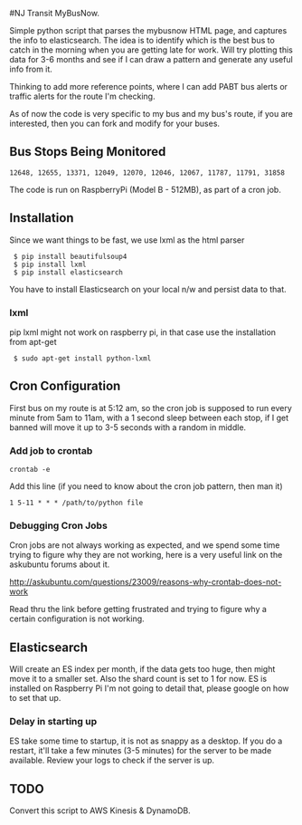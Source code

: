 #NJ Transit MyBusNow.

Simple python script that parses the mybusnow HTML page, and captures the info to elasticsearch. 
The idea is to identify which is the best bus to catch in the morning when you are getting late for work. Will try plotting this data for 3-6 months and see if I can draw a pattern and generate any useful info from it. 
  
Thinking to add more reference points, where I can add PABT bus alerts or traffic alerts for the route I'm checking. 
  
As of now the code is very specific to my bus and my bus's route, if you are interested, then you can fork and modify for your buses. 

## Bus Stops Being Monitored

```
12648, 12655, 13371, 12049, 12070, 12046, 12067, 11787, 11791, 31858
```

  
The code is run on RaspberryPi (Model B - 512MB), as part of a cron job.   

## Installation

Since we want things to be fast, we use lxml as the html parser

``` 
 $ pip install beautifulsoup4
 $ pip install lxml
 $ pip install elasticsearch
```

You have to install Elasticsearch on your local n/w and persist data to that.

### lxml 

pip lxml might not work on raspberry pi, in that case use the installation from apt-get 

```
 $ sudo apt-get install python-lxml
```


## Cron Configuration

First bus on my route is at 5:12 am, so the cron job is supposed to run every minute from 5am to 11am, with a 1 second 
sleep between each stop, if I get banned will move it up to 3-5 seconds with a random in middle. 

### Add job to crontab

```
crontab -e
```

Add this line (if you need to know about the cron job pattern, then man it)

```
1 5-11 * * * /path/to/python file
```

### Debugging Cron Jobs
Cron jobs are not always working as expected, and we spend some time trying to figure why they are not working, here is a very useful link on the askubuntu forums about it. 

http://askubuntu.com/questions/23009/reasons-why-crontab-does-not-work 

Read thru the link before getting frustrated and trying to figure why a certain configuration is not working.


## Elasticsearch
Will create an ES index per month, if the data gets too huge, then might move it to a smaller set.
Also the shard count is set to 1 for now. ES is installed on Raspberry Pi I'm not going to detail that, please google on how to set that up.

### Delay in starting up
ES take some time to startup, it is not as snappy as a desktop. If you do a restart, it'll take a few minutes (3-5 minutes) for the server to be made available. Review your logs to check if the server is up.

## TODO 

Convert this script to AWS Kinesis & DynamoDB. 